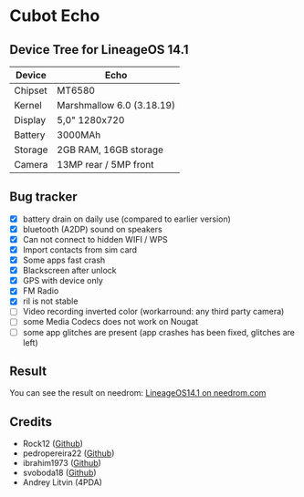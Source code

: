 Cubot Echo
===========
Device Tree for LineageOS 14.1
------------------

| Device | Echo |
| ------ | ------ |
| Chipset | MT6580 |
| Kernel |  Marshmallow 6.0 (3.18.19) |
| Display | 5,0" 1280x720 |
| Battery | 3000MAh |
| Storage | 2GB RAM, 16GB storage |
| Camera | 13MP rear / 5MP front |

Bug	tracker
---------------
- [x] battery drain on daily use (compared to earlier version)
- [x] bluetooth (A2DP) sound on speakers
- [x] Can not connect to hidden WIFI / WPS
- [x] Import contacts from sim card
- [x] Some apps fast crash
- [x] Blackscreen after unlock
- [x] GPS with device only
- [x] FM Radio
- [x] ril is not stable
- [ ] Video recording inverted color (workarround: any third party camera)
- [ ] some Media Codecs does not work on Nougat 
- [ ] some app glitches are present (app crashes has been fixed, glitches are left)

Result
---------------
You can see the result on needrom: [LineageOS14.1 on needrom.com](https://www.needrom.com/download/n-lineageos-14-1)

Credits
---------------
* Rock12 ([Github](https://github.com/rock12))
* pedropereira22 ([Github](https://github.com/pedropereira22))
* ibrahim1973 ([Github](https://github.com/ibrahim1973))
* svoboda18 ([Github](https://github.com/svoboda18))
* Andrey Litvin (4PDA)
